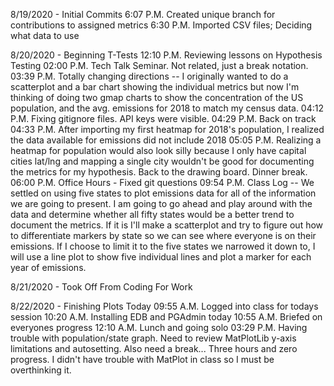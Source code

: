 8/19/2020 - Initial Commits
6:07 P.M. Created unique branch for contributions to assigned metrics
6:30 P.M. Imported CSV files; Deciding what data to use

8/20/2020 - Beginning T-Tests
12:10 P.M. Reviewing lessons on Hypothesis Testing
02:00 P.M. Tech Talk Seminar. Not related, just a break notation.
03:39 P.M. Totally changing directions -- I originally wanted to do a scatterplot and a bar chart showing the individual metrics but now I'm thinking of doing two gmap charts to show the concentration of the US population, and the avg. emissions for 2018 to match my census data.
04:12 P.M. Fixing gitignore files. API keys were visible.
04:29 P.M. Back on track
04:33 P.M. After importing my first heatmap for 2018's population, I realized the data available for emissions did not include 2018
05:05 P.M. Realizing a heatmap for population would also look silly because I only have capital cities lat/lng and mapping a single city wouldn't be good for documenting the metrics for my hypothesis. Back to the drawing board. Dinner break.
06:00 P.M. Office Hours - Fixed git questions 
09:54 P.M. Class Log -- We settled on using five states to plot emissions data for all of the information we are going to present. I am going to go ahead and play around with the data and determine whether all fifty states would be a better trend to document the metrics. If it is I'll make a scatterplot and try to figure out how to differentiate markers by state so we can see where everyone is on their emissions. If I choose to limit it to the five states we narrowed it down to, I will use a line plot to show five individual lines and plot a marker for each year of emissions.

8/21/2020 - Took Off From Coding For Work

8/22/2020 - Finishing Plots Today
09:55 A.M. Logged into class for todays session
10:20 A.M. Installing EDB and PGAdmin today
10:55 A.M. Briefed on everyones progress
12:10 A.M. Lunch and going solo
03:29 P.M. Having trouble with population/state graph. Need to review MatPlotLib y-axis limitations and autosetting. Also need a break... Three hours and zero progress. I didn't have trouble with MatPlot in class so I must be overthinking it.
